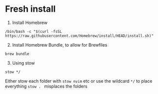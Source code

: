 # Fresh install
1. Install Homebrew
```
/bin/bash -c "$(curl -fsSL https://raw.githubusercontent.com/Homebrew/install/HEAD/install.sh)"
```

2. Install Homebrew Bundle, to allow for Brewfiles
```
brew bundle
```

3. Using stow

```
stow */ 
```

Either stow each folder with `stow nvim` etc
or use the wildcard `*/` to place everything
`stow . ` misplaces the folders

